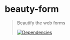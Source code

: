 beauty-form
=========

>Beautify the web forms
>
>[![Dependencies][david-image]][david-url]

[david-image]: http://img.shields.io/david/nuintun/beauty-form.svg?style=flat-square
[david-url]: https://david-dm.org/nuintun/beauty-form
